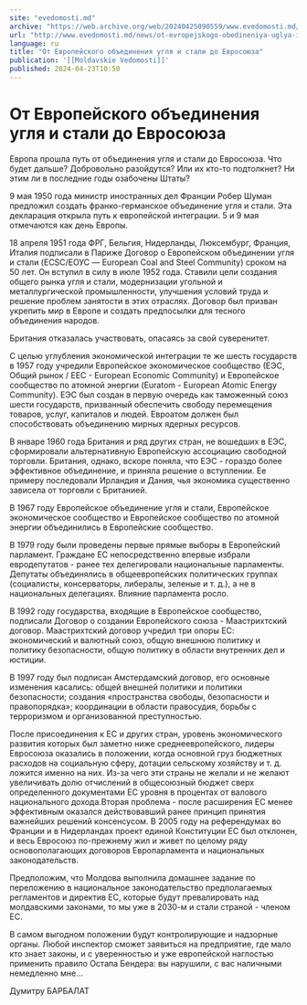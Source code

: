 ```yaml
---
site: "evedomosti.md"
archive: "https://web.archive.org/web/20240425090559/www.evedomosti.md/news/ot-evropejskogo-obedineniya-uglya-i-stali-do-evrosoyuza"
url: "http://www.evedomosti.md/news/ot-evropejskogo-obedineniya-uglya-i-stali-do-evrosoyuza"
language: ru
title: "От Европейского объединения угля и стали до Евросоюза"
publication: '[[Moldavskie Vedomosti]]'
published: 2024-04-23T10:50
---
```


# От Европейского объединения угля и стали до Евросоюза

Европа прошла путь от объединения угля и стали до Евросоюза. Что будет дальше? Добровольно разойдутся? Или их кто-то подтолкнет? Ни этим ли в последние годы озабочены Штаты?

9 мая 1950 года министр иностранных дел Франции Робер Шуман предложил создать франко-германское объединение угля и стали. Эта декларация открыла путь к европейской интеграции. 5 и 9 мая отмечаются как день Европы.

18 апреля 1951 года ФРГ, Бельгия, Нидерланды, Люксембург, Франция, Италия подписали в Париже Договор о Европейском объединении угля и стали (ECSC/ЕОУС — European Coal and Steel Community) сроком на 50 лет. Он вступил в силу в июле 1952 года. Ставили цели создания общего рынка угля и стали, модернизации угольной и металлургической промышленности, улучшения условий труда и решение проблем занятости в этих отраслях. Договор был призван укрепить мир в Европе и создать предпосылки для тесного объединения народов.

Британия отказалась участвовать, опасаясь за свой суверенитет.

С целью углубления экономической интеграции те же шесть государств в 1957 году учредили Европейское экономическое сообщество (ЕЭС, Общий рынок / EEC - European Economic Community) и Европейское сообщество по атомной энергии (Euratom - European Atomic Energy Community). ЕЭС был создан в первую очередь как таможенный союз шести государств, призванный обеспечить свободу перемещения товаров, услуг, капиталов и людей. Евроатом должен был способствовать объединению мирных ядерных ресурсов.

В январе 1960 года Британия и ряд других стран, не вошедших в ЕЭС, сформировали альтернативную Европейскую ассоциацию свободной торговли. Британия, однако, вскоре поняла, что ЕЭС - гораздо более эффективное объединение, и приняла решение о вступлении. Ее примеру последовали Ирландия и Дания, чья экономика существенно зависела от торговли с Британией.

В 1967 году Европейское объединение угля и стали, Европейское экономическое сообщество и Европейское сообщество по атомной энергии объединились в Европейские сообщество.

В 1979 году были проведены первые прямые выборы в Европейский парламент. Граждане ЕС непосредственно впервые избрали евродепутатов - ранее тех делегировали национальные парламенты. Депутаты объединялись в общеевропейских политических группах (социалисты, консерваторы, либералы, зеленые и т. д.), а не в национальных делегациях. Влияние парламента росло.

В 1992 году государства, входящие в Европейское сообщество, подписали Договор о создании Европейского союза - Маастрихтский договор. Маастрихтский договор учредил три опоры ЕС: экономический и валютный союз, общую внешнюю политику и политику безопасности, общую политику в области внутренних дел и юстиции.

В 1997 году был подписан Амстердамский договор, его основные изменения касались: общей внешней политики и политики безопасности; создания «пространства свободы, безопасности и правопорядка»; координации в области правосудия, борьбы с терроризмом и организованной преступностью.

После присоединения к ЕС и других стран, уровень экономического развития которых был заметно ниже среднеевропейского, лидеры Евросоюза оказались в положении, когда основной груз бюджетных расходов на социальную сферу, дотации сельскому хозяйству и т. д. ложится именно на них. Из-за чего эти страны не желали и не желают увеличивать долю отчислений в общесоюзный бюджет сверх определенного документами ЕС уровня в процентах от валового национального дохода.Вторая проблема - после расширения ЕС менее эффективным оказался действовавший ранее принцип принятия важнейших решений консенсусом. В 2005 году на референдумах во Франции и в Нидерландах проект единой Конституции ЕС был отклонен, и весь Евросоюз по-прежнему жил и живет по целому ряду основополагающих договоров Европарламента и национальных законодательств.

Предположим, что Молдова выполнила домашнее задание по переложению в национальное законодательство предполагаемых регламентов и директив ЕС, которые будут превалировать над молдавскими законами, то мы уже в 2030-м и стали страной - членом ЕС.

В самом выгодном положении будут контролирующие и надзорные органы. Любой инспектор сможет заявиться на предприятие, где мало кто знает законы, и с уверенностью и уже европейской наглостью применить правило Остапа Бендера: вы нарушили, с вас наличными немедленно мне…

Думитру БАРБАЛАТ